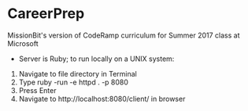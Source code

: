 # CareerPrep

MissionBit's version of CodeRamp curriculum for Summer 2017 class at Microsoft


* Server is Ruby; to run locally on a UNIX system:

1. Navigate to file directory in Terminal
2. Type ruby -run -e httpd . -p 8080
3. Press Enter
4. Navigate to http://localhost:8080/client/ in browser